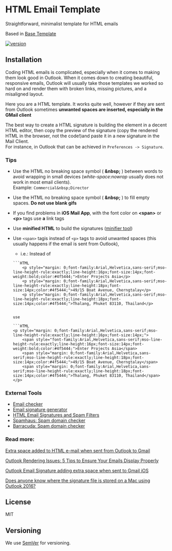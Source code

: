 
# HTML Email Template

Straightforward, minimalist template for HTML emails

Based in [Base Template](https://www.goodemailcode.com/email-code/template.html)

[![version](https://img.shields.io/badge/version-0.1.0-yellow.svg)](https://semver.org)

## Installation

Coding HTML emails is complicated, especially when it comes to making them look good in Outlook. When it comes down to creating beautiful, responsive emails, Outlook will usually take those templates we worked so hard on and render them with broken links, missing pictures, and a misaligned layout.

Here you are a HTML template. It works quite well, however if they are sent from Outlook sometimes **unwanted spaces are inserted, especially in the GMail client**

The best way to create a HTML signature is building the element in a decent HTML editor, then copy the preview of the signature (copy the rendered HTML in the browser, not the code!)and paste it in a new signature in the Mail Client.  
For instance, in Outlook that can be achieved in `Preferences -> Signature`.

  

### Tips

-   Use the HTML no breaking space symbol ( **&****n****b****s****p;** ) between words to avoid wrapping in small devices (_white-space:nowrap_ usually does not work in most email clients).  
    Example: `Commercial&nbsp;Director`
-   Use the HTML no breaking space symbol ( **&****n****b****s****p;** )  to fill empty spaces. **Do not use blank gifs**
-   If you find problems in **iOS Mail App**, with the font color on **<****span****>** or **<****p****>** tags use **a** link tags
-   Use **minified HTML** to build the signatures ([minifier tool](https://codebeautify.org/htmlviewer))
-   Use `<span>` tagis instead of `<p>` tags to avoid unwanted spaces (this usually happens if the email is sent from Outlook),

	-	 i.e.: Instead of 

		```HTML
    		<p style="margin: 0;font-family:Arial,Helvetica,sans-serif;mso-line-height-rule:exactly;line-height:16px;font-size:14px;font-weight:bold;color:#4f5444;">Enter Projects Asia</p>
    		<p style="margin: 0;font-family:Arial,Helvetica,sans-serif;mso-line-height-rule:exactly;line-height:18px;font-size:14px;color:#4f5444;">49/15 Boat Avenue, Cherngtalay</p>
    		<p style="margin: 0;font-family:Arial,Helvetica,sans-serif;mso-line-height-rule:exactly;line-height:18px;font-size:14px;color:#4f5444;">Thalang, Phuket 83110, Thailand</p>
		
	
        use
        
        ```HTML
        <p style="margin: 0;font-family:Arial,Helvetica,sans-serif;mso-line-height-rule:exactly;line-height:16px;font-size:14px;">
            <span style="font-family:Arial,Helvetica,sans-serif;mso-line-height-rule:exactly;line-height:16px;font-size:14px;font-weight:bold;color:#4f5444;">Enter Projects Asia</span>
            <span style="margin: 0;font-family:Arial,Helvetica,sans-serif;mso-line-height-rule:exactly;line-height:18px;font-size:14px;color:#4f5444;">49/15 Boat Avenue, Cherngtalay</span>
            <span style="margin: 0;font-family:Arial,Helvetica,sans-serif;mso-line-height-rule:exactly;line-height:18px;font-size:14px;color:#4f5444;">Thalang, Phuket 83110, Thailand</span>
        </p>
  

### External  Tools

-   [Email checker](https://www.htmlemailcheck.com/check/)
-   [Email signature generator](https://www.mail-signatures.com/signature-generator/)
-   [HTML Email Signatures and Spam Filters](https://emailsignaturerescue.com/support/general-faq/html-email-signatures-and-spam-filters)
-   [Spamhaus: Spam domain checker](https://check.spamhaus.org/)
-   [Barracuda: Spam domain checker](https://www.barracudacentral.org/lookups/lookup-reputation)

### Read more:

[Extra space added to HTML e-mail when sent from Outlook to Gmail](https://stackoverflow.com/questions/15122625/extra-space-added-to-html-e-mail-when-sent-from-outlook-to-gmail)

[Outlook Rendering Issues: 5 Tips to Ensure Your Emails Display Properly](https://medium.com/email-design/outlook-rendering-issues-5-tips-to-ensure-your-emails-display-properly-9520b2456166)

[Outlook Email Signature adding extra space when sent to Gmail iOS](https://litmus.com/community/discussions/8758-outlook-email-signature-adding-extra-space-when-sent-to-gmail-ios)

[Does anyone know where the signature file is stored on a Mac using Outlook 2016?](https://answers.microsoft.com/en-us/outlook_com/forum/all/does-anyone-know-where-the-signature-file-is/b65a9400-70e9-4670-a641-8f148ece5ca0)

## License

MIT

## Versioning

We use [SemVer](http://semver.org/) for versioning.